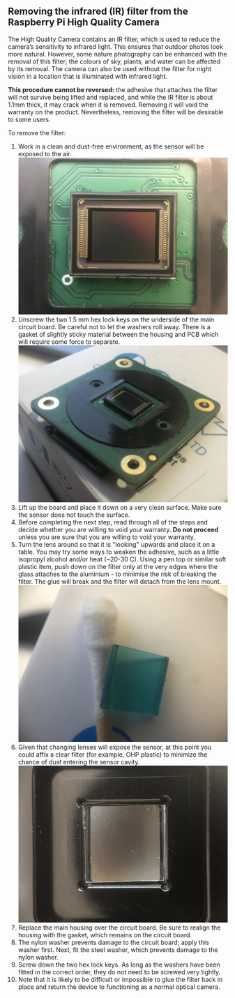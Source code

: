 ## Removing the infrared (IR) filter from the Raspberry Pi High Quality Camera

The High Quality Camera contains an IR filter, which is used to reduce the camera’s sensitivity to infrared light. This ensures that outdoor photos look more natural. However, some nature photography can be enhanced with the removal of this filter; the colours of sky, plants, and water can be affected by its removal. The camera can also be used without the filter for night vision in a location that is illuminated with infrared light.

**This procedure cannot be reversed:** the adhesive that attaches the filter will not survive being lifted and replaced, and while the IR filter is about 1.1mm thick, it may crack when it is removed. Removing it will void the warranty on the product. Nevertheless, removing the filter will be desirable to some users.

To remove the filter:
1. Work in a clean and dust-free environment, as the sensor will be exposed to the air.
![camera sensor](rpi_hq_cam_sensor.jpg)
1. Unscrew the two 1.5 mm hex lock keys on the underside of the main circuit board. Be careful not to let the washers roll away. There is a gasket of slightly sticky material between the housing and PCB which will require some force to separate.
![camera gasket](rpi_hq_cam_gasket.jpg)
1. Lift up the board and place it down on a very clean surface. Make sure the sensor does not touch the surface.
1. Before completing the next step, read through all of the steps and decide whether you are willing to void your warranty. **Do not proceed** unless you are sure that you are willing to void your warranty.
1. Turn the lens around so that it is "looking" upwards and place it on a table. 
You may try some ways to weaken the adhesive, such as a little isopropyl alcohol and/or heat (~20-30 C). Using a pen top or similar soft plastic item, push down on the filter only at the very edges where the glass attaches to the aluminium - to minimise the risk of breaking the filter. The glue will break and the filter will detach from the lens mount.
![camera ir filter](rpi_hq_cam_ir_filter.jpg)
1. Given that changing lenses will expose the sensor, at this point you could affix a clear filter (for example, OHP plastic) to minimize the chance of dust entering the sensor cavity.
![camera protective filter](rpi_hq_cam_clear_filter.jpg)
1. Replace the main housing over the circuit board. Be sure to realign the housing with the gasket, which remains on the circuit board.
1. The nylon washer prevents damage to the circuit board; apply this washer first. Next, fit the steel washer, which prevents damage to the nylon washer.
1. Screw down the two hex lock keys. As long as the washers have been fitted in the correct order, they do not need to be screwed very tightly.
1. Note that it is likely to be difficult or impossible to glue the filter back in place and return the device to functioning as a normal optical camera.
